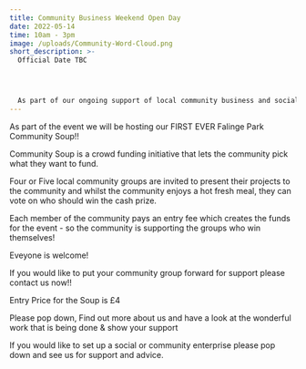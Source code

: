 ```yaml
---
title: Community Business Weekend Open Day
date: 2022-05-14
time: 10am - 3pm
image: /uploads/Community-Word-Cloud.png
short_description: >-
  Official Date TBC




  As part of our ongoing support of local community business and social enterprise Vintage Worx will be hosting an open day in the Tea rooms for the Community Business Weekend to showcase our work and the work of local community businesses in the area
---
```

As part of the event we will be hosting our FIRST EVER Falinge Park Community Soup!!

Community Soup is a crowd funding initiative that lets the community pick what they want to fund.

Four or Five local community groups are invited to present their projects to the community and whilst the community enjoys a hot fresh meal, they can vote on who should win the cash prize.

Each member of the community pays an entry fee which creates the funds for the event - so the community is supporting the groups who win themselves!

Eveyone is welcome!

If you would like to put your community group forward for support please contact us now!!

Entry Price for the Soup is £4

Please pop down, Find out more about us and have a look at the wonderful work that is being done & show your support

If you would like to set up a social or community enterprise please pop down and see us for support and advice.